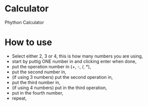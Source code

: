 # Calculator
 Phython Calculator
 
# How to use

- Select either 2, 3 or 4, this is how many numbers you are using,
- start by puttig ONE number in and clicking enter when done,
- put the operation number in (+, -, /, *),
- put the second number in,
- (if using 3 numbers) put the second operation in,
- put the third number in,
- (if using 4 numbers) put in the third operation,
- put in the fourth number,
- repeat,


